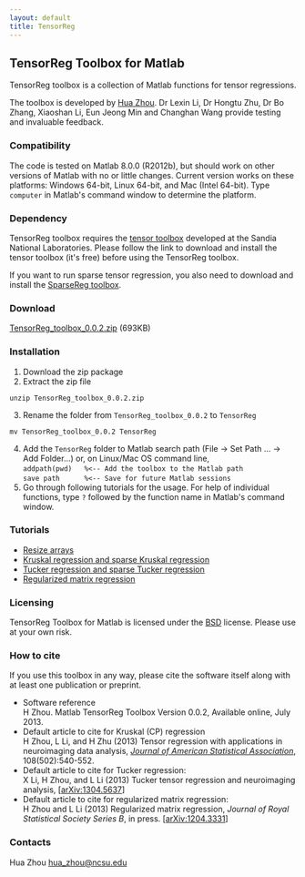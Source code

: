 ```yaml
---
layout: default
title: TensorReg
---
```


## TensorReg Toolbox for Matlab

TensorReg toolbox is a collection of Matlab functions for tensor regressions.

The toolbox is developed by [Hua Zhou](http://hua-zhou.github.io/). Dr Lexin Li, Dr Hongtu Zhu, Dr Bo Zhang, Xiaoshan Li, Eun Jeong Min and Changhan Wang provide testing and invaluable feedback.

### Compatibility

The code is tested on Matlab 8.0.0 (R2012b), but should work on other versions of Matlab with no or little changes. Current version works on these platforms: Windows 64-bit, Linux 64-bit, and Mac (Intel 64-bit). Type `computer` in Matlab's command window to determine the platform.

### Dependency

TensorReg toolbox requires the [tensor toolbox](http://www.sandia.gov/~tgkolda/TensorToolbox/index-2.5.html) developed at the Sandia National Laboratories. Please follow the link to download and install the tensor toolbox (it's free) before using the TensorReg toolbox. 

If you want to run sparse tensor regression, you also need to download and install the [SparseReg toolbox](http://hua-zhou.github.io/softwares/sparsereg/).

### Download

[TensorReg_toolbox_0.0.2.zip](./TensorReg_toolbox_0.0.2.zip) (693KB)

### Installation

1. Download the zip package
2. Extract the zip file  
```
unzip TensorReg_toolbox_0.0.2.zip
```
3. Rename the folder from `TensorReg_toolbox_0.0.2` to `TensorReg`  
```
mv TensorReg_toolbox_0.0.2 TensorReg
```
4. Add the `TensorReg` folder to Matlab search path (File -> Set Path ... -> Add Folder...) or, on Linux/Mac OS command line,  
`addpath(pwd)	%<-- Add the toolbox to the Matlab path`  
`save path		%<-- Save for future Matlab sessions`
5. Go through following tutorials for the usage. For help of individual functions, type `?` followed by the function name in Matlab's command window.

### Tutorials

* [Resize arrays](./html/demo_resize.html)
* [Kruskal regression and sparse Kruskal regression](./html/demo_kruskal.html)
* [Tucker regression and sparse Tucker regression](./html/demo_tucker.html)
* [Regularized matrix regression](./html/demo_matrixreg.html)

### Licensing

TensorReg Toolbox for Matlab is licensed under the [BSD](./html/COPYRIGHT.txt) license. Please use at your own risk.

### How to cite

If you use this toolbox in any way, please cite the software itself along with at least one publication or preprint.  

* Software reference  
H Zhou. Matlab TensorReg Toolbox Version 0.0.2, Available online, July 2013. 
* Default article to cite for Kruskal (CP) regression  
H Zhou, L Li, and H Zhu (2013) Tensor regression with applications in neuroimaging data analysis, [_Journal of American Statistical Association_](http://www.tandfonline.com/doi/abs/10.1080/01621459.2013.776499#.UeW24mTXjbw), 108(502):540-552.
* Default article to cite for Tucker regression:  
X Li, H Zhou, and L Li (2013) Tucker tensor regression and neuroimaging analysis, \[[arXiv:1304.5637](http://arxiv.org/abs/1304.5637)\]
* Default article to cite for regularized matrix regression:  
H Zhou and L Li (2013) Regularized matrix regression, _Journal of Royal Statistical Society Series B_, in press. \[[arXiv:1204.3331](http://arxiv.org/abs/1204.3331)\]

### Contacts

Hua Zhou <hua_zhou@ncsu.edu>